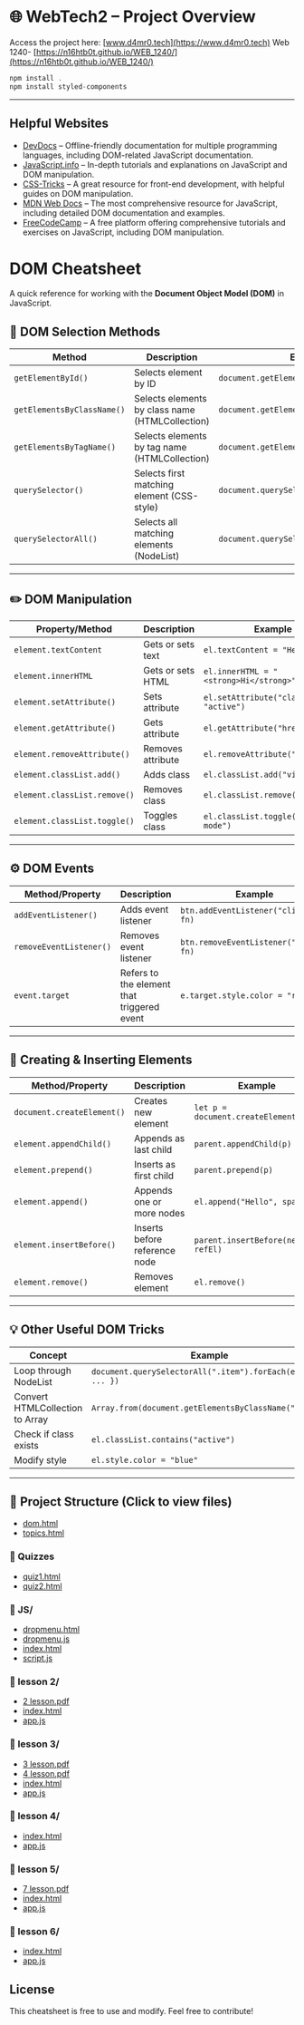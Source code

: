 # 🌐 WebTech2 – Project Overview

Access the project here: [www.d4mr0.tech](https://www.d4mr0.tech)
Web 1240- [https://n16htb0t.github.io/WEB_1240/](https://n16htb0t.github.io/WEB_1240/)

```js for react project 4
npm install .
npm install styled-components
```
---

## Helpful Websites

- [DevDocs](https://devdocs.io/) – Offline-friendly documentation for multiple programming languages, including DOM-related JavaScript documentation.
- [JavaScript.info](https://javascript.info/) – In-depth tutorials and explanations on JavaScript and DOM manipulation.
- [CSS-Tricks](https://css-tricks.com/) – A great resource for front-end development, with helpful guides on DOM manipulation.
- [MDN Web Docs](https://developer.mozilla.org/en-US/) – The most comprehensive resource for JavaScript, including detailed DOM documentation and examples.
- [FreeCodeCamp](https://www.freecodecamp.org/) – A free platform offering comprehensive tutorials and exercises on JavaScript, including DOM manipulation.

# DOM Cheatsheet

A quick reference for working with the **Document Object Model (DOM)** in JavaScript.

## 🧱 DOM Selection Methods

| Method                            | Description                              | Example                                 |
|-----------------------------------|------------------------------------------|-----------------------------------------|
| `getElementById()`                | Selects element by ID                    | `document.getElementById("header")`     |
| `getElementsByClassName()`        | Selects elements by class name (HTMLCollection) | `document.getElementsByClassName("item")` |
| `getElementsByTagName()`          | Selects elements by tag name (HTMLCollection) | `document.getElementsByTagName("li")`   |
| `querySelector()`                 | Selects first matching element (CSS-style) | `document.querySelector(".btn")`        |
| `querySelectorAll()`              | Selects all matching elements (NodeList) | `document.querySelectorAll("ul li")`    |

---

## ✏️ DOM Manipulation

| Property/Method                   | Description                              | Example                                 |
|----------------------------------|------------------------------------------|-----------------------------------------|
| `element.textContent`            | Gets or sets text                        | `el.textContent = "Hello"`              |
| `element.innerHTML`              | Gets or sets HTML                        | `el.innerHTML = "<strong>Hi</strong>"`  |
| `element.setAttribute()`         | Sets attribute                           | `el.setAttribute("class", "active")`    |
| `element.getAttribute()`         | Gets attribute                           | `el.getAttribute("href")`               |
| `element.removeAttribute()`      | Removes attribute                        | `el.removeAttribute("disabled")`        |
| `element.classList.add()`        | Adds class                               | `el.classList.add("visible")`           |
| `element.classList.remove()`     | Removes class                            | `el.classList.remove("hidden")`         |
| `element.classList.toggle()`     | Toggles class                            | `el.classList.toggle("dark-mode")`      |

---

## ⚙️ DOM Events

| Method/Property                   | Description                              | Example                                 |
|----------------------------------|------------------------------------------|-----------------------------------------|
| `addEventListener()`             | Adds event listener                      | `btn.addEventListener("click", fn)`     |
| `removeEventListener()`          | Removes event listener                   | `btn.removeEventListener("click", fn)`  |
| `event.target`                   | Refers to the element that triggered event | `e.target.style.color = "red"`         |

---

## 🌱 Creating & Inserting Elements

| Method/Property                   | Description                              | Example                                 |
|----------------------------------|------------------------------------------|-----------------------------------------|
| `document.createElement()`       | Creates new element                      | `let p = document.createElement("p")`   |
| `element.appendChild()`          | Appends as last child                    | `parent.appendChild(p)`                 |
| `element.prepend()`              | Inserts as first child                   | `parent.prepend(p)`                     |
| `element.append()`               | Appends one or more nodes                | `el.append("Hello", span)`              |
| `element.insertBefore()`         | Inserts before reference node            | `parent.insertBefore(newEl, refEl)`     |
| `element.remove()`               | Removes element                          | `el.remove()`                           |

---

## 💡 Other Useful DOM Tricks

| Concept                          | Example                                  |
|----------------------------------|------------------------------------------|
| Loop through NodeList            | `document.querySelectorAll(".item").forEach(el => { ... })` |
| Convert HTMLCollection to Array  | `Array.from(document.getElementsByClassName("item"))` |
| Check if class exists            | `el.classList.contains("active")`        |
| Modify style                     | `el.style.color = "blue"`                |

---

## 📁 Project Structure (Click to view files)

- [dom.html](https://www.d4mr0.tech/dom.html)
- [topics.html](https://www.d4mr0.tech/topics.html)

### 📂 Quizzes
- [quiz1.html](https://www.d4mr0.tech/quiz1.html)
- [quiz2.html](https://www.d4mr0.tech/quiz2.html)

### 📂 JS/
- [dropmenu.html](https://www.d4mr0.tech/JS/dropmenu.html)
- [dropmenu.js](https://www.d4mr0.tech/JS/dropmenu.js)
- [index.html](https://www.d4mr0.tech/JS/index.html)
- [script.js](https://www.d4mr0.tech/JS/script.js)

### 📂 lesson 2/
- [2 lesson.pdf](https://www.d4mr0.tech/lesson%202/2%20lesson.pdf)
- [index.html](https://www.d4mr0.tech/lesson%202/lesson%202/index.html)
- [app.js](https://www.d4mr0.tech/lesson%202/lesson%202/app.js)

### 📂 lesson 3/
- [3 lesson.pdf](https://www.d4mr0.tech/lesson%203/3%20lesson.pdf)
- [4 lesson.pdf](https://www.d4mr0.tech/lesson%203/4%20lesson.pdf)
- [index.html](https://www.d4mr0.tech/lesson%203/lesson%203/index.html)
- [app.js](https://www.d4mr0.tech/lesson%203/lesson%203/app.js)

### 📂 lesson 4/
- [index.html](https://www.d4mr0.tech/lesson%204/lesson%204/index.html)
- [app.js](https://www.d4mr0.tech/lesson%204/lesson%204/app.js)

### 📂 lesson 5/
- [7 lesson.pdf](https://www.d4mr0.tech/lesson%205/7%20lesson.pdf)
- [index.html](https://www.d4mr0.tech/lesson%205/lesson%205/index.html)
- [app.js](https://www.d4mr0.tech/lesson%205/lesson%205/app.js)

### 📂 lesson 6/
- [index.html](https://www.d4mr0.tech/lesson%206/lesson%206/index.html)
- [app.js](https://www.d4mr0.tech/lesson%206/lesson%206/app.js)


## License

This cheatsheet is free to use and modify. Feel free to contribute!

